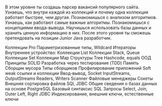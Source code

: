 В этом уровне ты создашь парсер вакансий популярного сайта. 
Узнаешь, что внутри каждой из коллекций и почему одна коллекция работает быстрее, чем другая. 
Познакомишься с анализом алгоритмов. Узнаешь, как работают самые важные алгоритмы. 
Познакомишься с концепциями ввода-вывода. Научишься использовать базы данных и хранить ценную информацию в них. 
После этого уровня ты сможешь претендовать на позиции Junior Java разработчик.

Коллекции Pro
Параметризованные типы, Wildcard
Итераторы
Внутреннее устройство:
Коллекции List
Коллекции Stack, Queue
Коллекции Set
Коллекции Map
Структуры Tree
Hashcode, equals
ООД
Принципы SOLID
Разработка через тестирование (TDD)
Память
Cборщик мусора
Типы сборщиков
Профилирование приложений
Soft weak ссылки и коллекции
Ввод-вывод, Socket
InputStreams, OutputStreams
Readers, Writers
Scanner
Файловые менеджеры
Сокеты
Внешняя сортировка файлов
SQl, JDBC
Общие сведения о базах данных на основе PostgreSQL
Базовый синтаксис SQL
Запросы Select, Join, Outer Left, Right
JDBC
Индексирование, внешние ключи, естественные ключи
